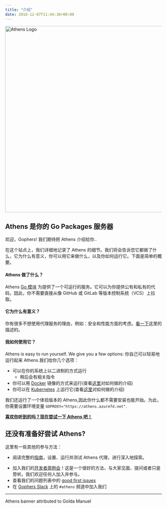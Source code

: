 ```yaml
---
title: "介绍"
date: 2018-12-07T11:44:36+00:00
---
```


<img src="/banner.png" width="600" alt="Athens Logo"/>

## Athens 是你的 Go Packages 服务器

欢迎，Gophers! 我们期待把 Athens 介绍给你..

在这个站点上，我们详细地记录了 Athens 的细节。我们将会告诉您它都做了什么，它为什么有意义，你可以用它来做什么，以及你如何运行它。下面是简单的概要。

#### Athens 做了什么？

Athens [Go 模块](https://github.com/golang/go/wiki/Modules) 为提供了一个可运行的服务。它可以为你提供公有和私有的代码，因此，你不需要直接从像 GitHub 或 GitLab 等版本控制系统（VCS）上拉取。

#### 它为什么有意义？

你有很多不想使用代理服务的理由，例如：安全和性能方面的考虑。[看一下](/zh/intro/why)这里的描述的。

#### 我如何使用它？

Athens is easy to run yourself. We give you a few options:
你自己可以轻易地运行起来 Athens.我们给你几个选项： 

- 可以在你的系统上以二进制的方式运行
    - 稍后会有相关指令
- 你可以用 [Docker](https://www.docker.com/) 镜像的方式来运行(查看[这里](./install/shared-team-instance/)对如何做的介绍)
- 你可以在 [Kubernetes](https://kubernetes.io) 上运行它(查看[这里](./install/shared-team-instance/)对如何做的介绍)

我们还运行了一个体验版本的 Athens,因此你什么都不需要安装也能开始。为此，你需要设置环境变量 `GOPROXY="https://athens.azurefd.net"`.

**[喜欢你听到的吗？现在尝试一下 Athens 吧！](/zh/try-out)**

## 还没有准备好尝试 Athens?

这里有一些其他的参与方法：

- 阅读完整的[指南](/walkthrough)，设置、运行并测试 Athens 代理，进行深入地探索。
* 加入我们的[开发者周例会](/contributing/community/developer-meetings/)！这是一个很好的方法，与大家见面、提问或者只是旁听。我们欢迎任何人加入并参与。
* 查看我们的问题列表中的 [good first issues](https://github.com/gomods/athens/issues?q=is%3Aopen+is%3Aissue+label%3A%22good+first+issue%22)
* 在 [Gophers Slack](https://invite.slack.golangbridge.org/) 上的 `#athens` 频道中加入我们

---
Athens banner attributed to Golda Manuel
